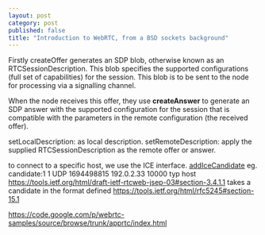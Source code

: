 ```yaml
---
layout: post
category: post
published: false
title: "Introduction to WebRTC, from a BSD sockets background"
---
```

Firstly createOffer generates an SDP blob, otherwise known as an RTCSessionDescription. This blob specifies the supported configurations (full set of capabilities) for the session. This blob is to be sent to the node for processing via a signalling channel.

When the node receives this offer, they use **createAnswer** to generate an SDP answer with the supported configuration for the session that is compatible with the parameters in the remote configuration (the received offer).

setLocalDescription: as local description. 
setRemoteDescription: apply the supplied RTCSessionDescription as the remote offer or answer. 

to connect to a specific host, we use the ICE interface. 
[addIceCandidate](http://dev.w3.org/2011/webrtc/editor/webrtc.html#widl-RTCPeerConnection-addIceCandidate-void-RTCIceCandidate-candidate)
eg. candidate:1 1 UDP 1694498815 192.0.2.33 10000 typ host
	https://tools.ietf.org/html/draft-ietf-rtcweb-jsep-03#section-3.4.1.1
takes a candidate in the format defined https://tools.ietf.org/html/rfc5245#section-15.1

https://code.google.com/p/webrtc-samples/source/browse/trunk/apprtc/index.html


